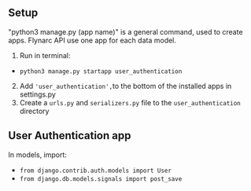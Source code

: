 Setup
---
"python3 manage.py (app name)" is a general command, used to create apps.
Flynarc API use one app for each data model.
1. Run in terminal:
- `python3 manage.py startapp user_authentication`
2. Add `'user_authentication',`to the bottom of the installed apps in settings.py
3. Create a `urls.py` and `serializers.py` file to the `user_authentication` directory

User Authentication app
---
In models, import:
- `from django.contrib.auth.models import User`
- `from django.db.models.signals import post_save`